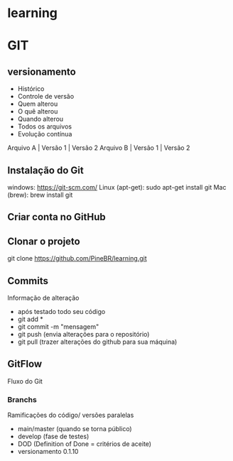 # learning

# GIT
## versionamento
- Histórico
- Controle de versão
- Quem alterou
- O quê alterou
- Quando alterou
- Todos os arquivos
- Evolução contínua

Arquivo A | Versão 1 | Versão 2
Arquivo B | Versão 1 | Versão 2

## Instalação do Git
windows: https://git-scm.com/
Linux (apt-get): sudo apt-get install git
Mac (brew): brew install git

## Criar conta no GitHub

## Clonar o projeto
git clone https://github.com/PineBR/learning.git

## Commits
Informação de alteração
- após testado todo seu código
- git add *
- git commit -m "mensagem"
- git push (envia alterações para o repositório)
- git pull (trazer alterações do github para sua máquina)

## GitFlow
Fluxo do Git

### Branchs
Ramificações do código/ versões paralelas
- main/master (quando se torna público)
- develop (fase de testes)
- DOD (Definition of Done = critérios de aceite)
- versionamento 0.1.10